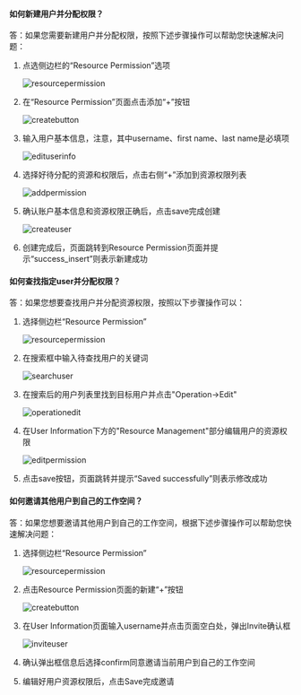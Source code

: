 ####  如何新建用户并分配权限？

答：如果您需要新建用户并分配权限，按照下述步骤操作可以帮助您快速解决问题：

1. 点选侧边栏的“Resource Permission”选项

   ![resourcepermission](./imgs/resourcepermission.png)

2. 在“Resource Permission”页面点击添加“+”按钮

   ![createbutton](./imgs/createbutton.png)

3. 输入用户基本信息，注意，其中username、first name、last name是必填项

   ![edituserinfo](./imgs/edituserinfo.png)

4. 选择好待分配的资源和权限后，点击右侧“+”添加到资源权限列表

   ![addpermission](./imgs/addpermission.png)

5. 确认账户基本信息和资源权限正确后，点击save完成创建

   ![createuser](./imgs/createuser.png)

6. 创建完成后，页面跳转到Resource Permission页面并提示“success_insert”则表示新建成功

#### 如何查找指定user并分配权限？

答：如果您想要查找用户并分配资源权限，按照以下步骤操作可以：

1. 选择侧边栏“Resource Permission”

   ![resourcepermission](./imgs/resourcepermission.png)

2. 在搜索框中输入待查找用户的关键词

   ![searchuser](./imgs/searchuser.png)

3. 在搜索后的用户列表里找到目标用户并点击"Operation->Edit"

   ![operationedit](./imgs/operationedit.png)

4. 在User Information下方的"Resource Management"部分编辑用户的资源权限

   ![editpermission](./imgs/editpermission.png)

5. 点击save按钮，页面跳转并提示“Saved successfully”则表示修改成功

#### 如何邀请其他用户到自己的工作空间？

答：如果您想要邀请其他用户到自己的工作空间，根据下述步骤操作可以帮助您快速解决问题：

1. 选择侧边栏“Resource Permission”

   ![resourcepermission](./imgs/resourcepermission.png)

2. 点击Resource Permission页面的新建“+”按钮

   ![createbutton](./imgs/createbutton.png)

3. 在User Information页面输入username并点击页面空白处，弹出Invite确认框

   ![inviteuser](./imgs/inviteuser.png)

4. 确认弹出框信息后选择confirm同意邀请当前用户到自己的工作空间

5. 编辑好用户资源权限后，点击Save完成邀请





